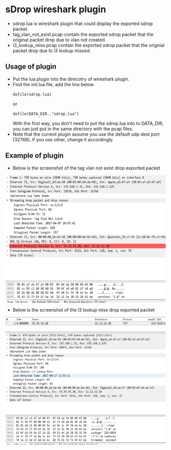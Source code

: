 # sDrop wireshark plugin

- sdrop.lua is wireshark plugin that could display the exported sdrop packet.
- tag\_vlan\_not\_exist.pcap contain the exported sdrop packet that the original packet drop due to vlan not created. 
- l3\_lookup\_miss.pcap contain the exported sdrop packet that the orignial packet drop due to l3 lookup missed.

## Usage of plugin
- Put the lua plugin into the direcotry of wireshark plugin. <br>
- Find the init.lua file, add the line below.<br>
    ```
    dofile(sdrop.lua)
    ```
    or<br>
    ```
    dofile(DATA_DIR.."sdrop.lua")  
    ```
    With the first way, you don't need to put the sdrop.lua into to DATA_DIR, you can just put in the same directory with the pcap files.<br>
- Note that the current plugin assume you use the default udp dest port (32768), if you use other, change it accordingly.<br>

## Example of plugin

- Below is the screenshot of the tag vlan not exist drop exported packet

<img src="./tag_vlan_not_exist.png" width = "600" height = "400" alt="tag vlan not exist" align=center />

- Below is the screenshot of the l3 lookup miss drop exported packet

<img src="./l3_lookup_miss.png" width = "600" height = "400" alt="l3 lookup miss" align=center />


